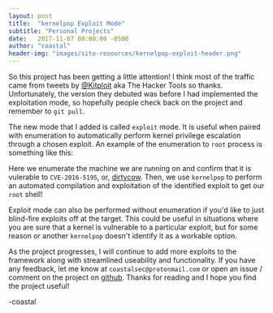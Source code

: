 ```yaml
---
layout: post
title:  "kernelpop Exploit Mode"
subtitle: "Personal Projects"
date:   2017-11-07 00:00:00 -0500
author: "coastal"
header-img: "images/site-resources/kernelpop-exploit-header.png"
---
```


So this project has been getting a little attention! I think most of the traffic came from
tweets by [@Kitploit](https://twitter.com/KitPloit) aka The Hacker Tools so thanks. Unfortunately,
the version they debuted was before I had implemented the exploitation mode, so hopefully people
check back on the project and remember to `git pull`.

The new mode that I added is called `exploit` mode. It is useful when paired with enumeration to
automatically perform kernel privilege escalation through a chosen exploit. An example of the
enumeration to `root` process is something like this:


<script type="text/javascript" src="https://asciinema.org/a/sIGLnYcIW3Rsrf3KkZ3JfDgl2.js" id="asciicast-sIGLnYcIW3Rsrf3KkZ3JfDgl2" async></script>

Here we enumerate the machine we are running on and confirm that it is vulerable to `CVE-2016-5195`,
or, [dirtycow](https://dirtycow.ninja/). Then, we use `kernelpop` to perform an automated compilation
and exploitation of the identified exploit to get our `root` shell!

Exploit mode can also be performed without enumeration if you'd like to just blind-fire exploits off
at the target. This could be useful in situations where you are sure that a kernel is vulnerable to
a particular exploit, but for some reason or another `kernelpop` doesn't identify it as a workable
option.

<script type="text/javascript" src="https://asciinema.org/a/zKdFkktFJyWiqvrwDLK9avQ9E.js" id="asciicast-zKdFkktFJyWiqvrwDLK9avQ9E" async></script>

As the project progresses, I will continue to add more exploits to the framework along with streamlined
useability and functionality. If you have any feedback, let me know at `coastalsec@protonmail.com` or
open an issue / comment on the project on [github](https://github.com/spencerdodd/kernelpop). Thanks
for reading and I hope you find the project useful!

-coastal